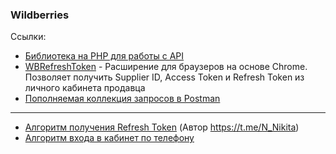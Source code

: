 ### Wildberries
Ссылки:
- [Библиотека на PHP для работы с API](https://github.com/Dakword "Библиотека на PHP для работы с API")
- [WBRefreshToken](https://gitlab.com/vokskela/WBRefreshToken "WBRefreshToken") - Расширение для браузеров на основе Chrome. Позволяет получить Supplier ID, Access Token и Refresh Token из личного кабинета продавца
- [Пополняемая коллекция запросов в Postman](https://www.postman.com/wbteam/workspace/wb-workspace "Пополняемая коллекция запросов в Postman")
------------
- [Алгоритм получения Refresh Token](./UpdateRefreshToken.md "Алгоритм получения Refresh Token") (Автор https://t.me/N_Nikita)
- [Алгоритм входа в кабинет по телефону](./LoginByPhone.md "Алгоритм входа в кабинет по телефону")